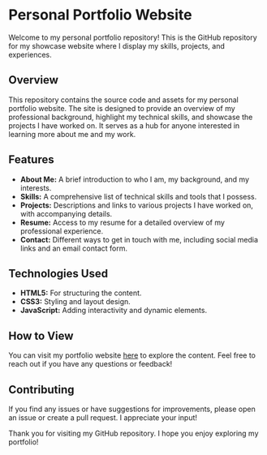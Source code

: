 # Personal Portfolio Website

Welcome to my personal portfolio repository! This is the GitHub repository for my showcase website where I display my skills, projects, and experiences.

## Overview

This repository contains the source code and assets for my personal portfolio website. The site is designed to provide an overview of my professional background, highlight my technical skills, and showcase the projects I have worked on. It serves as a hub for anyone interested in learning more about me and my work.

## Features

- **About Me:** A brief introduction to who I am, my background, and my interests.
- **Skills:** A comprehensive list of technical skills and tools that I possess.
- **Projects:** Descriptions and links to various projects I have worked on, with accompanying details.
- **Resume:** Access to my resume for a detailed overview of my professional experience.
- **Contact:** Different ways to get in touch with me, including social media links and an email contact form.

## Technologies Used

- **HTML5:** For structuring the content.
- **CSS3:** Styling and layout design.
- **JavaScript:** Adding interactivity and dynamic elements.

## How to View

You can visit my portfolio website [here](./) to explore the content. Feel free to reach out if you have any questions or feedback!

## Contributing

If you find any issues or have suggestions for improvements, please open an issue or create a pull request. I appreciate your input!

Thank you for visiting my GitHub repository. I hope you enjoy exploring my portfolio!
